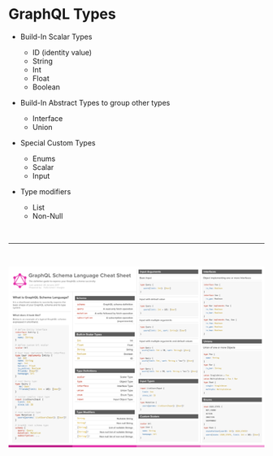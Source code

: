 # GraphQL Types

* Build-In Scalar Types
  * ID (identity value)
  * String
  * Int
  * Float
  * Boolean

* Build-In Abstract Types to group other types
  * Interface
  * Union

* Special Custom Types
  * Enums
  * Scalar
  * Input

* Type modifiers
  * List
  * Non-Null

<br />
<hr />
<br />

![GraphQL Short-Hand Nootation](graphql.png)